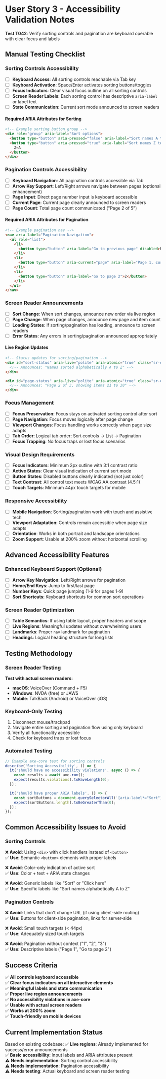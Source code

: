 # User Story 3 - Accessibility Validation Notes

**Test T042**: Verify sorting controls and pagination are keyboard operable with clear focus and labels

## Manual Testing Checklist

### Sorting Controls Accessibility

- [ ] **Keyboard Access**: All sorting controls reachable via Tab key
- [ ] **Keyboard Activation**: Space/Enter activates sorting buttons/toggles
- [ ] **Focus Indicators**: Clear visual focus outline on all sorting controls
- [ ] **Screen Reader Labels**: Each sorting control has descriptive `aria-label` or label text
- [ ] **State Communication**: Current sort mode announced to screen readers

#### Required ARIA Attributes for Sorting

```html
<!-- Example sorting button group -->
<div role="group" aria-label="Sort options">
  <button type="button" aria-pressed="false" aria-label="Sort names A to Z">A→Z</button>
  <button type="button" aria-pressed="true" aria-label="Sort names Z to A, currently active">
    Z→A
  </button>
</div>
```

### Pagination Controls Accessibility

- [ ] **Keyboard Navigation**: All pagination controls accessible via Tab
- [ ] **Arrow Key Support**: Left/Right arrows navigate between pages (optional enhancement)
- [ ] **Page Input**: Direct page number input is keyboard accessible
- [ ] **Current Page**: Current page clearly announced to screen readers
- [ ] **Page Count**: Total page count communicated ("Page 2 of 5")

#### Required ARIA Attributes for Pagination

```html
<!-- Example pagination nav -->
<nav aria-label="Pagination Navigation">
  <ul role="list">
    <li>
      <button type="button" aria-label="Go to previous page" disabled>Previous</button>
    </li>
    <li>
      <button type="button" aria-current="page" aria-label="Page 1, current page">1</button>
    </li>
    <li>
      <button type="button" aria-label="Go to page 2">2</button>
    </li>
  </ul>
</nav>
```

### Screen Reader Announcements

- [ ] **Sort Change**: When sort changes, announce new order via live region
- [ ] **Page Change**: When page changes, announce new page and item count
- [ ] **Loading States**: If sorting/pagination has loading, announce to screen readers
- [ ] **Error States**: Any errors in sorting/pagination announced appropriately

#### Live Region Updates

```html
<!-- Status updates for sorting/pagination -->
<div id="sort-status" aria-live="polite" aria-atomic="true" class="sr-only">
  <!-- Announces: "Names sorted alphabetically A to Z" -->
</div>

<div id="page-status" aria-live="polite" aria-atomic="true" class="sr-only">
  <!-- Announces: "Page 2 of 3, showing items 21 to 30" -->
</div>
```

### Focus Management

- [ ] **Focus Preservation**: Focus stays on activated sorting control after sort
- [ ] **Page Navigation**: Focus moves logically after page change
- [ ] **Viewport Changes**: Focus handling works correctly when page size adapts
- [ ] **Tab Order**: Logical tab order: Sort controls → List → Pagination
- [ ] **Focus Trapping**: No focus traps or lost focus scenarios

### Visual Design Requirements

- [ ] **Focus Indicators**: Minimum 2px outline with 3:1 contrast ratio
- [ ] **Active States**: Clear visual indication of current sort mode
- [ ] **Button States**: Disabled buttons clearly indicated (not just color)
- [ ] **Text Contrast**: All control text meets WCAG AA contrast (4.5:1)
- [ ] **Touch Targets**: Minimum 44px touch targets for mobile

### Responsive Accessibility

- [ ] **Mobile Navigation**: Sorting/pagination work with touch and assistive tech
- [ ] **Viewport Adaptation**: Controls remain accessible when page size adapts
- [ ] **Orientation**: Works in both portrait and landscape orientations
- [ ] **Zoom Support**: Usable at 200% zoom without horizontal scrolling

## Advanced Accessibility Features

### Enhanced Keyboard Support (Optional)

- [ ] **Arrow Key Navigation**: Left/Right arrows for pagination
- [ ] **Home/End Keys**: Jump to first/last page
- [ ] **Number Keys**: Quick page jumping (1-9 for pages 1-9)
- [ ] **Sort Shortcuts**: Keyboard shortcuts for common sort operations

### Screen Reader Optimization

- [ ] **Table Semantics**: If using table layout, proper headers and scope
- [ ] **Live Regions**: Meaningful updates without overwhelming users
- [ ] **Landmarks**: Proper `nav` landmark for pagination
- [ ] **Headings**: Logical heading structure for long lists

## Testing Methodology

### Screen Reader Testing

**Test with actual screen readers:**

- **macOS**: VoiceOver (Command + F5)
- **Windows**: NVDA (free) or JAWS
- **Mobile**: TalkBack (Android) or VoiceOver (iOS)

### Keyboard-Only Testing

1. Disconnect mouse/trackpad
2. Navigate entire sorting and pagination flow using only keyboard
3. Verify all functionality accessible
4. Check for keyboard traps or lost focus

### Automated Testing

```javascript
// Example axe-core test for sorting controls
describe('Sorting Accessibility', () => {
  it('should have no accessibility violations', async () => {
    const results = await axe.run();
    expect(results.violations).toHaveLength(0);
  });

  it('should have proper ARIA labels', () => {
    const sortButtons = document.querySelectorAll('[aria-label*="Sort"]');
    expect(sortButtons.length).toBeGreaterThan(0);
  });
});
```

## Common Accessibility Issues to Avoid

### Sorting Controls

❌ **Avoid**: Using `<div>` with click handlers instead of `<button>`  
✅ **Use**: Semantic `<button>` elements with proper labels

❌ **Avoid**: Color-only indication of active sort  
✅ **Use**: Color + text + ARIA state changes

❌ **Avoid**: Generic labels like "Sort" or "Click here"  
✅ **Use**: Specific labels like "Sort names alphabetically A to Z"

### Pagination Controls

❌ **Avoid**: Links that don't change URL (if using client-side routing)  
✅ **Use**: Buttons for client-side pagination, links for server-side

❌ **Avoid**: Small touch targets (< 44px)  
✅ **Use**: Adequately sized touch targets

❌ **Avoid**: Pagination without context ("1", "2", "3")  
✅ **Use**: Descriptive labels ("Page 1", "Go to page 2")

## Success Criteria

✅ **All controls keyboard accessible**  
✅ **Clear focus indicators on all interactive elements**  
✅ **Meaningful labels and state communication**  
✅ **Proper live region announcements**  
✅ **No accessibility violations in axe-core**  
✅ **Usable with actual screen readers**  
✅ **Works at 200% zoom**  
✅ **Touch-friendly on mobile devices**

## Current Implementation Status

Based on existing codebase:
✅ **Live regions**: Already implemented for success/error announcements  
✅ **Basic accessibility**: Input labels and ARIA attributes present  
⚠️ **Needs implementation**: Sorting control accessibility  
⚠️ **Needs implementation**: Pagination accessibility  
⚠️ **Needs testing**: Actual keyboard and screen reader testing
